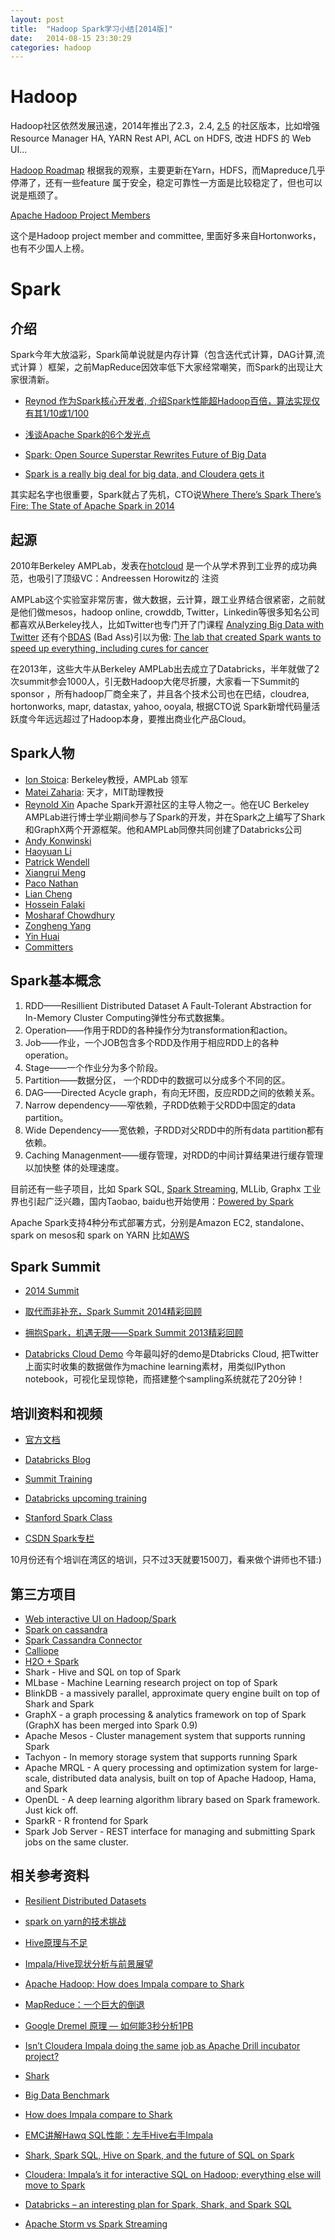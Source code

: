 ```yaml
---
layout: post
title:  "Hadoop Spark学习小结[2014版]"
date:   2014-08-15 23:30:29
categories: hadoop
---
```


# Hadoop

Hadoop社区依然发展迅速，2014年推出了2.3，2.4, [2.5](http://hadoop.apache.org/releases.html) 的社区版本，比如增强
Resource Manager HA, YARN Rest API, ACL on HDFS, 改进 HDFS 的 Web UI...

[Hadoop Roadmap](http://wiki.apache.org/hadoop/Roadmap)
根据我的观察，主要更新在Yarn，HDFS，而Mapreduce几乎停滞了，还有一些feature 
属于安全，稳定可靠性一方面是比较稳定了，但也可以说是瓶颈了。

[Apache Hadoop Project Members](http://hadoop.apache.org/who.html)

这个是Hadoop project member and committee, 里面好多来自Hortonworks，也有不少国人上榜。

# Spark

## 介绍

Spark今年大放溢彩，Spark简单说就是内存计算（包含迭代式计算，DAG计算,流式计算
）框架，之前MapReduce因效率低下大家经常嘲笑，而Spark的出现让大家很清新。

* [Reynod 作为Spark核心开发者, 介绍Spark性能超Hadoop百倍，算法实现仅有其1/10或1/100](http://www.csdn.net/article/2013-04-26/2815057-Spark-Reynold)

* [浅谈Apache Spark的6个发光点](http://www.csdn.net/article/2014-08-07/2821098-6-sparkling-feat)

* [Spark: Open Source Superstar Rewrites Future of Big Data](http://www.wired.com/2013/06/yahoo-amazon-amplab-spark/all/)

* [Spark is a really big deal for big data, and Cloudera gets it](http://gigaom.com/2013/10/28/spark-is-a-really-big-deal-for-big-data-and-cloudera-gets-it/)

其实起名字也很重要，Spark就占了先机，CTO说[Where There’s Spark There’s Fire: The State of Apache Spark in 2014](http://inside-bigdata.com/2014/07/15/theres-spark-theres-fire-state-apache-spark-2014/)

## 起源

2010年Berkeley AMPLab，发表在[hotcloud](https://www.usenix.org/legacy/events/hotcloud10/tech/full_papers/Zaharia.pdf)
是一个从学术界到工业界的成功典范，也吸引了顶级VC：Andreessen Horowitz的
注资

AMPLab这个实验室非常厉害，做大数据，云计算，跟工业界结合很紧密，之前就是他们做mesos，hadoop online, crowddb, Twitter，Linkedin等很多知名公司都喜欢从Berkeley找人，比如Twitter也专门开了门课程 [Analyzing Big Data with Twitter](http://blogs.ischool.berkeley.edu/i290-abdt-s12/)
还有个[BDAS](https://amplab.cs.berkeley.edu/software/) (Bad Ass)引以为傲: [The lab that created Spark wants to speed up everything, including cures for cancer](http://gigaom.com/2014/08/02/the-lab-that-created-spark-wants-to-speed-up-everything-including-cures-for-cancer/)


在2013年，这些大牛从Berkeley AMPLab出去成立了Databricks，半年就做了2次summit参会1000人，引无数Hadoop大佬尽折腰，大家看一下Summit的sponsor
，所有hadoop厂商全来了，并且各个技术公司也在巴结，cloudrea, hortonworks,
mapr, datastax, yahoo, ooyala, 根据CTO说 Spark新增代码量活跃度今年远远超过了Hadoop本身，要推出商业化产品Cloud。

## Spark人物

 * [Ion Stoica](http://www.cs.berkeley.edu/~istoica/): Berkeley教授，AMPLab 领军
 * [Matei Zaharia](http://people.csail.mit.edu/matei/): 天才，MIT助理教授 
 * [Reynold Xin](http://www.eecs.berkeley.edu/~rxin/) Apache Spark开源社区的主导人物之一。他在UC Berkeley AMPLab进行博士学业期间参与了Spark的开发，并在Spark之上编写了Shark和GraphX两个开源框架。他和AMPLab同僚共同创建了Databricks公司
 * [Andy Konwinski](http://andykonwinski.com/) 
 * [Haoyuan Li](http://www.cs.berkeley.edu/~haoyuan/)
 * [Patrick Wendell](http://www.pwendell.com/)
 * [Xiangrui Meng](http://www.stanford.edu/~mengxr/)
 * [Paco Nathan](http://liber118.com/pxn/)
 * [Lian Cheng](http://blog.liancheng.info/)
 * [Hossein Falaki](http://www.falaki.net/)
 * [Mosharaf Chowdhury](http://www.mosharaf.com/)
 * [Zongheng Yang](http://geotakucovi.com/)
 * [Yin Huai](http://web.cse.ohio-state.edu/~huai/index.html)
 * [Committers](https://cwiki.apache.org/confluence/display/SPARK/Committers)

## Spark基本概念

1. RDD——Resillient Distributed Dataset  A Fault-Tolerant Abstraction for In-Memory Cluster Computing弹性分布式数据集。
2. Operation——作用于RDD的各种操作分为transformation和action。
3. Job——作业，一个JOB包含多个RDD及作用于相应RDD上的各种operation。
4. Stage——一个作业分为多个阶段。
5. Partition——数据分区， 一个RDD中的数据可以分成多个不同的区。
6. DAG——Directed Acycle graph，有向无环图，反应RDD之间的依赖关系。
7. Narrow dependency——窄依赖，子RDD依赖于父RDD中固定的data partition。
8. Wide Dependency——宽依赖，子RDD对父RDD中的所有data partition都有依赖。
9. Caching Managenment——缓存管理，对RDD的中间计算结果进行缓存管理以加快整
体的处理速度。

目前还有一些子项目，比如 Spark SQL, [Spark Streaming](http://spark.apache.org/streaming/), MLLib, Graphx
工业界也引起广泛兴趣，国内Taobao, baidu也开始使用：[Powered by Spark](https://cwiki.apache.org/confluence/display/SPARK/Powered+By+Spark)

Apache Spark支持4种分布式部署方式，分别是Amazon EC2, standalone、spark on mesos和 spark on YARN
比如[AWS](http://www.getblueshift.com/blog/?p=56)


## Spark Summit 

* [2014 Summit](http://spark-summit.org/2014/)

* [取代而非补充，Spark Summit 2014精彩回顾](http://www.csdn.net/article/2014-07-17/2820713)

* [拥抱Spark，机遇无限——Spark Summit 2013精彩回顾](http://www.csdn.net/article/2014-01-09/2818085-spark-summit-2013)

* [Databricks Cloud Demo](http://databricks.com/cloud) 今年最叫好的demo是Dtabricks Cloud, 把Twitter上面实时收集的数据做作为machine learning素材，用类似IPython notebook，可视化呈现惊艳，而搭建整个sampling系统就花了20分钟！

## 培训资料和视频

* [官方文档](http://spark.apache.org/docs/latest/)

* [Databricks Blog](http://databricks.com/blog) 

* [Summit Training](http://spark-summit.org/2014/training)

* [Databricks upcoming training](http://databricks.com/training)

* [Stanford Spark Class](http://stanford.edu/~rezab/sparkclass/)

* [CSDN Spark专栏](http://spark.csdn.net/)

10月份还有个培训在湾区的培训，只不过3天就要1500刀，看来做个讲师也不错:)


## 第三方项目

 * [Web interactive UI on Hadoop/Spark](http://gethue.com/)
 * [Spark on cassandra](http://planetcassandra.org/getting-started-with-apache-spark-and-cassandra/)
 * [Spark Cassandra Connector](https://github.com/datastax/spark-cassandra-connector)
 * [Calliope](http://tuplejump.github.io/calliope/) 
 * [H2O + Spark](http://databricks.com/blog/2014/06/30/sparkling-water-h20-spark)
 * Shark - Hive and SQL on top of Spark
 * MLbase - Machine Learning research project on top of Spark
 * BlinkDB - a massively parallel, approximate query engine built on top of Shark and Spark
 * GraphX - a graph processing & analytics framework on top of Spark (GraphX has been merged into Spark 0.9)
 * Apache Mesos - Cluster management system that supports running Spark
 * Tachyon - In memory storage system that supports running Spark
 * Apache MRQL - A query processing and optimization system for large-scale, distributed data analysis, built on top of Apache Hadoop, Hama, and Spark
 * OpenDL - A deep learning algorithm library based on Spark framework. Just kick off.
 * SparkR - R frontend for Spark
 * Spark Job Server - REST interface for managing and submitting Spark jobs on the same cluster.
 

## 相关参考资料

* [Resilient Distributed Datasets](https://www.usenix.org/system/files/conference/nsdi12/nsdi12-final138.pdf)

* [spark on yarn的技术挑战](http://dongxicheng.org/framework-on-yarn/spark-on-yarn-challenge/)

* [Hive原理与不足](http://www.ccplat.com/?p=1035)

* [Impala/Hive现状分析与前景展望](http://yanbohappy.sinaapp.com/?p=220)

* [Apache Hadoop: How does Impala compare to Shark](http://www.quora.com/Apache-Hadoop/How-does-Impala-compare-to-Shark)

* [MapReduce：一个巨大的倒退](http://t.cn/zQLFnWs)

* [Google Dremel 原理 — 如何能3秒分析1PB](http://www.yankay.com/google-dremel-rationale/)

* [Isn’t Cloudera Impala doing the same job as Apache Drill incubator project?](http://www.quora.com/Cloudera-Impala/Isnt-Cloudera-Impala-doing-the-same-job-as-Apache-Drill-incubator-project)

* [Shark](https://github.com/amplab/shark/wiki)

* [Big Data Benchmark](https://amplab.cs.berkeley.edu/benchmark/)

* [How does Impala compare to Shark](http://www.quora.com/Apache-Hadoop/How-does-Impala-compare-to-Shark)

* [EMC讲解Hawq SQL性能：左手Hive右手Impala](http://stor-age.zdnet.com.cn/stor-age/2013/0308/2147607.shtml)

* [Shark, Spark SQL, Hive on Spark, and the future of SQL on Spark](http://databricks.com/blog/2014/07/01/shark-spark-sql-hive-on-spark-and-the-future-of-sql-on-spark.html)

* [Cloudera: Impala’s it for interactive SQL on Hadoop; everything else will move to Spark](http://gigaom.com/2014/07/03/cloudera-impalas-it-for-interactive-sql-on-hadoop-but-everything-else-will-move-to-spark/)

* [Databricks – an interesting plan for Spark, Shark, and Spark SQL](http://www.simba.com/data-terms-applications/hadoop/databricks-interesting-plan-spark-shark-spark-sql)

* [Apache Storm vs Spark Streaming](http://www.slideshare.net/ptgoetz/apache-storm-vs-spark-streaming)
